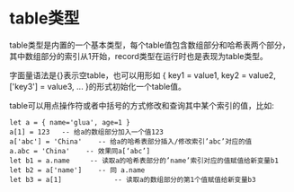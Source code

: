 # table类型

table类型是内置的一个基本类型，每个table值包含数组部分和哈希表两个部分，其中数组部分的索引从1开始，record类型在运行时也是表现为table类型。


字面量语法是{}表示空table，也可以用形如  { key1 = value1, key2 = value2, ['key3'] = value3, ... }的形式初始化一个table值。


table可以用点操作符或者中括号的方式修改和查询其中某个索引的值，比如:



    let a = { name='glua', age=1 }
    a[1] = 123   -- 给a的数组部分加入一个值123
    a['abc'] = 'China'    -- 给a的哈希表部分插入/修改索引’abc’对应的值
    a.abc = 'China'    -- 效果同a[‘abc’]
    let b1 = a.name     -- 读取a的哈希表部分的’name’索引对应的值赋值给新变量b1
    let b2 = a['name']    -- 同 a.name
    let b3 = a[1]             -- 读取a的数组部分的第1个值赋值给新变量b3

